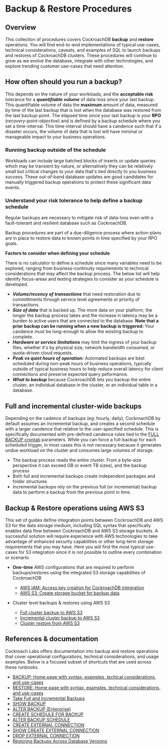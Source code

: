 
# Backup & Restore Procedures

## Overview

This collection of procedures covers CockroachDB **backup** and **restore** operations.
You will find end-to-end implementations of typical use-cases, technical considerations, caveats, and examples of SQL to launch backups and restores of CockroachDB clusters.
These procedures will continue to grow as we evolve the database, integrate with other technologies, and explore trending customer use-cases that need attention.

## How often should you run a backup?

This depends on the nature of your workloads, and the **acceptable risk** tolerance for a **_quantifiable volume_** of data-loss since your last backup.
This quantifiable volume of data the **maximum** amount of data, measured by time of the last backup that is lost when the database was restored from the last backup-point.
The elapsed time since your last backup is your **RPO** (_recovery-point-objective_) and is defined by a backup schedule where you set a time-interval.
This time-interval should have a candence such that if a disaster occurs, the volume of data that is lost will have minimal or manageable impact to your business operations.

### Running backup outside of the schedule

Workloads can include large batched blocks of inserts or update queries which may be transient by nature, or alternatively they can be relatively small but critical changes to your data that's tied directly to you business success.
These out-of-band database updates are good candidates for manually triggered backup operations to protect these significant data events.

### Understand your risk tolerance to help define a backup schedule

Regular backups are necessary to mitigate risk of data-loss even with a fault-tolerant and resilient database such as CockroachDB.

Backup procedures are part of a due-diligence process where action-plans are in place to restore data to known points in time specified by your RPO goals.

**Factors to consider when defining your schedule**

There is no calculator to define a schedule since many variables need to be explored, ranging from business-continuity requirements to technical considerations that may affect the backup process.
The below list will help identify focus-areas and testing strategies to consider as your schedule is developed.

 - **_Volume/recency of transactions_** that need restoration due to committments through service level agreements or priority of transactions.
 - **_Size of data_** that is backed up.
 The more data on your platform, the longer the backup process takes and the increase in latency may be a burden to active users that are connected to the database.
 **Note that a prior backup can be running when a new backup is triggered:** Your candence must be long-enough to allow the existing backup to complete.
 - **_Hardware or service limitations_** may limit the ingress of your backup files, whether it's by physical size, network bandwidth consumed, or quota-driven cloud requests.
 - **_Peak vs quiet hours of operation:_** Automated backups are best scheduled during non-peak hours of business operations, typically outside of typical business hours to help reduce overall latency for client connections and preserve expected query peformance.
 - **_What to backup_** because CockroachDB lets you backup the entire cluster, an individual database in the cluster, or an individual table in a database. 

## Full and incremental cluster-wide backups

Depending on the cadence of backups (eg: hourly, daily), CockroachDB by default assumes an incremental backup, and creates a second schedule with a larger candence that relative to the user-specified schedule. This is specifically documented with pre-defined candence rules tied to the [FULL BACKUP crontab](https://www.cockroachlabs.com/docs/v22.2/create-schedule-for-backup#parameters) parameters.
While you can force a full-backup for each scheduled trigger, in most cases this is not necessary because it generates undue workload on the cluster and consumes large volumes of storage.
- The backup process reads the entire cluster. From a byte-size perspective it can exceed GB or event TB sizes), and the backup process 
- Both full and incremental backups create independent packages and folder structures
- Incremental backups rely on the previous full (or incremental) backup data to perform a backup from the previous point in time.

## Backup & Restore operations using AWS S3

This set of guides define integration points between CockroachDB and AWS S3 for the data storage medium, including SQL syntax that specifically enables data flow between CockroachDB and AWS S3 storage buckets.
A successful solution will require experience with AWS technologies to take advantage of enhanced security capabilities or other long-term storage requirements that you may have.
Here you will find the most typical use-cases for S3 integration since it is not possible to outline every combination or scenario.

* **One-time** AWS configurations that are required to perform backups/restores using the integrated S3 storage capabilities of CockroachDB
  * [AWS IAM: Access key creation for CockroachDB integration](AWS-IAM-access-key.md)
  * [AWS S3: Create storage bucket for backup data](AWS-create-s3-bucket.md)

* Cluster level backups & restores using AWS S3
  * [Full cluster backup to AWS S3](full-cluster-backup-to-s3.md)
  * [Incremental cluster backup to AWS S3](incremental-cluster-backup-to-s3.md)
  * [Cluster restore from AWS S3](cluster-restore-from-s3.md)

## References & documentation

Cockroach Labs offers documentation into backup and restore operations that cover operational configurations, technical considerations, and usage examples.
Below is a focused subset of shortcuts that are used across these runbooks.

* [BACKUP: Home page with syntax, examples, techical considerations, and use-cases](https://www.cockroachlabs.com/docs/stable/backup.html)
* [RESTORE: Home page with syntax, examples, technical considerations, and use-cases](https://www.cockroachlabs.com/docs/stable/restore.html)
* [Take Full and Incremental Backups](https://www.cockroachlabs.com/docs/stable/take-full-and-incremental-backups.html)
* [SHOW BACKUP](https://www.cockroachlabs.com/docs/stable/show-backup.html)
* [ALTER BACKUP (Enterprise)](https://www.cockroachlabs.com/docs/stable/alter-backup.html)
* [CREATE SCHEDULE FOR BACKUP](https://www.cockroachlabs.com/docs/stable/create-schedule-for-backup.html)
* [ALTER BACKUP SCHEDULE](https://www.cockroachlabs.com/docs/stable/alter-backup-schedule.html)
* [CREATE EXTERNAL CONNECTION](https://www.cockroachlabs.com/docs/stable/create-external-connection.html)
* [SHOW CREATE EXTERNAL CONNECTION](https://www.cockroachlabs.com/docs/stable/show-create-external-connection.html)
* [DROP EXTERNAL CONNECTION](https://www.cockroachlabs.com/docs/stable/drop-external-connection.html)
* [Restoring Backups Across Database Versions](https://www.cockroachlabs.com/docs/stable/restoring-backups-across-versions.html)
